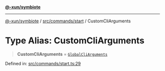 [**@-xun/symbiote**](../../../../README.md)

***

[@-xun/symbiote](../../../../README.md) / [src/commands/start](../README.md) / CustomCliArguments

# Type Alias: CustomCliArguments

> **CustomCliArguments** = [`GlobalCliArguments`](../../../configure/type-aliases/GlobalCliArguments.md)

Defined in: [src/commands/start.ts:29](https://github.com/Xunnamius/symbiote/blob/5258a5e58c9282dd65c5ac4b37e65d4dd5e8274f/src/commands/start.ts#L29)
